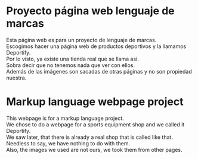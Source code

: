 # Proyecto página web lenguaje de marcas
Esta página web es para un proyecto de lenguaje de marcas.  
Escogimos hacer una página web de productos deportivos y la llamamos Deportify.  
Por lo visto, ya existe una tienda real que se llama así.  
Sobra decir que no tenemos nada que ver con ellos.  
Además de las imágenes son sacadas de otras páginas y no son propiedad nuestra.  
# Markup language webpage project
This webpage is for a markup language project.  
We chose to do a webpage for a sports equipment shop and we called it Deportify.  
We saw later, that there is already a real shop that is called like that.  
Needless to say, we have nothing to do with them.  
Also, the images we used are not ours, we took them from other pages.  
